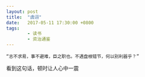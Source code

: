 ```yaml
---
layout: post
title:  "虞诩"
date:   2017-05-11 17:30:00 +0800
tags:
        - 读书
        - 资治通鉴
---
```


	“志不求易，事不避难，臣之职也。不遇盘根错节，何以别利器乎？”

看到这句话，顿时让人心中一震